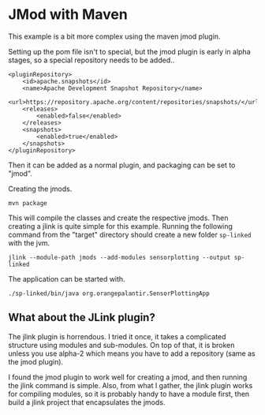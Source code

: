 # JMod with Maven

This example is a bit more complex using the maven jmod plugin.

Setting up the pom file isn't to special, but the jmod plugin is early in alpha stages, so a special repository needs to be added..

    <pluginRepository>
        <id>apache.snapshots</id>
        <name>Apache Development Snapshot Repository</name>
        <url>https://repository.apache.org/content/repositories/snapshots/</url>
        <releases>
            <enabled>false</enabled>
        </releases>
        <snapshots>
            <enabled>true</enabled>
        </snapshots>
    </pluginRepository>

Then it can be added as a normal plugin, and packaging can be set to "jmod".

Creating the jmods.

    mvn package
    
This will compile the classes and create the respective jmods. Then creating a jlink is quite simple for this example. 
Running the following command from the "target" directory should create a new folder `sp-linked` with the jvm.

    jlink --module-path jmods --add-modules sensorplotting --output sp-linked

The application can be started with.

    ./sp-linked/bin/java org.orangepalantir.SensorPlottingApp

    
## What about the JLink plugin?

The jlink plugin is horrendous. I tried it once, it takes a complicated structure using modules and sub-modules. 
On top of that, it is broken unless you use alpha-2 which means you have to add a repository (same as the jmod plugin).

I found the jmod plugin to work well for creating a jmod, and then running the jlink command 
is simple. Also, from what I gather, the jlink plugin works for compiling modules, 
so it is probably handy to have a module first, then build a jlink project that encapsulates the jmods.